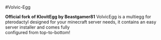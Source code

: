 #Volvic-Egg

**Official fork of KlovitEgg by Beastgamer81**
VolvicEgg is a multiegg for pterodactyl designed for your minecraft 
server needs, it contains an easy server installer and comes fully  
configured from top-to-bottom!
